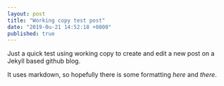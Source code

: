 ```yaml
---
layout: post
title: "Working copy test post"
date: "2019-0u-21 14:52:18 +0800"
published: true
---
```


Just a quick test using working copy to create and edit a new post on a Jekyll based github blog.

It uses markdown, so hopefully there is some formatting _here_ and *there*.